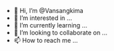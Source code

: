 - 👋 Hi, I’m @Vansangkima
- 👀 I’m interested in ...
- 🌱 I’m currently learning ...
- 💞️ I’m looking to collaborate on ...
- 📫 How to reach me ...

<!---
Vansangkima/Vansangkima is a ✨ special ✨ repository because its `README.md` (this file) appears on your GitHub profile.
You can click the Preview link to take a look at your changes.
--->
